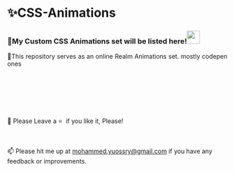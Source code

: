# <a>✨CSS-Animations</a>

<h3>🎨My Custom CSS Animations set will be listed here!<img src="https://raw.githubusercontent.com/aemmadi/aemmadi/master/wave.gif" width="30px" style="max-width: 100%;"></h3>

 <p align="justify">🦚This repository serves as an online Realm Animations set. mostly codepen ones</p>

<br>
<br>
<br>
<br>
<br>

🍬 Please Leave a :star: &nbsp;if you like it, Please!

<br>

📫 Please hit me up at mohammed.yuossry@gmail.com if you have any feedback or improvements.
